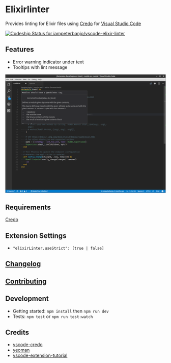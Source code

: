 # Elixirlinter

Provides linting for Elixir files using [Credo](https://github.com/rrrene/credo) for [Visual Studio Code](https://code.visualstudio.com/)

[ ![Codeship Status for iampeterbanjo/vscode-elixir-linter](https://app.codeship.com/projects/cb7e5c40-05b9-0135-edfd-52b395dcacd9/status?branch=master)](https://app.codeship.com/projects/213602)

## Features

* Error warning indicator under text
* Tooltips with lint message

![feature tooltips](images/elixirlinter-screenshot-tooltips.png)

## Requirements

[Credo](https://github.com/rrrene/credo)

## Extension Settings

- `"elixirLinter.useStrict": [true | false]`
## [Changelog](CHANGELOG.md)

## [Contributing](CONTRIBUTING.md)

## Development

* Getting started: `npm install` then `npm run dev`
* Tests: `npm test` or `npm run test:watch`

## Credits

* [vscode-credo](https://github.com/joshjg/vscode-credo)
* [yeoman](http://yeoman.io/)
* [vscode-extension-tutorial](https://github.com/hoovercj/vscode-extension-tutorial)
